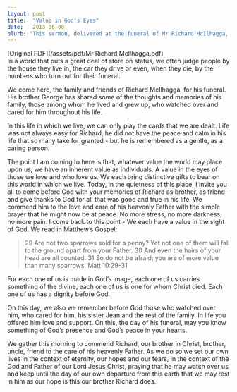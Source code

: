```yaml
---
layout: post
title:  "Value in God's Eyes"
date:   2013-06-08
blurb: "This sermon, delivered at the funeral of Mr Richard McIlhagga, emphasizes the inherent value of individuals in the eyes of God. It discusses how the world may judge people by their material possessions, but in God's eyes, each person is valuable and unique. The sermon concludes with a prayer for peace and comfort for the bereaved family."
---
```

[Original PDF](/assets/pdf/Mr Richard McIlhagga.pdf)    
In a world that puts a great deal of store on status, we often judge people by the house they live in, the car they drive or even, when they die, by the numbers who turn out for their funeral.

We come here, the family and friends of Richard McIlhagga, for his funeral. His brother George has shared some of the thoughts and memories of his family, those among whom he lived and grew up, who watched over and cared for him throughout his life.

In this life in which we live, we can only play the cards that we are dealt. Life was not always easy for Richard, he did not have the peace and calm in his life that so many take for granted - but he is remembered as a gentle, as a caring person.

The point I am coming to here is that, whatever value the world may place upon us, we have an inherent value as individuals. A value in the eyes of those we love and who love us. We each bring distinctive gifts to bear on this world in which we live. Today, in the quietness of this place, I invite you all to come before God with your memories of Richard as brother, as friend and give thanks to God for all that was good and true in his life. We commend him to the love and care of his heavenly Father with the simple prayer that he might now be at peace. No more stress, no more darkness, no more pain. I come back to this point - We each have a value in the sight of God. We read in Matthew’s Gospel:

> 29 Are not two sparrows sold for a penny? Yet not one of them will fall to the ground apart from your Father. 30 And even the hairs of your head are all counted. 31 So do not be afraid; you are of more value than many sparrows. Matt 10:29-31

For each one of us is made in God’s image, each one of us carries something of the divine, each one of us is one for whom Christ died. Each one of us has a dignity before God.

On this day, we also we remember before God those who watched over him, who cared for him, his sister Jean and the rest of the family. In life you offered him love and support. On this, the day of his funeral, may you know something of God’s presence and God’s peace in your hearts.

We gather this morning to commend Richard, our brother in Christ, brother, uncle, friend to the care of his heavenly Father. As we do so we set our own lives in the context of eternity, our hopes and our fears, in the context of the God and Father of our Lord Jesus Christ, praying that he may watch over us and keep until the day of our own departure from this earth that we may rest in him as our hope is this our brother Richard does.
